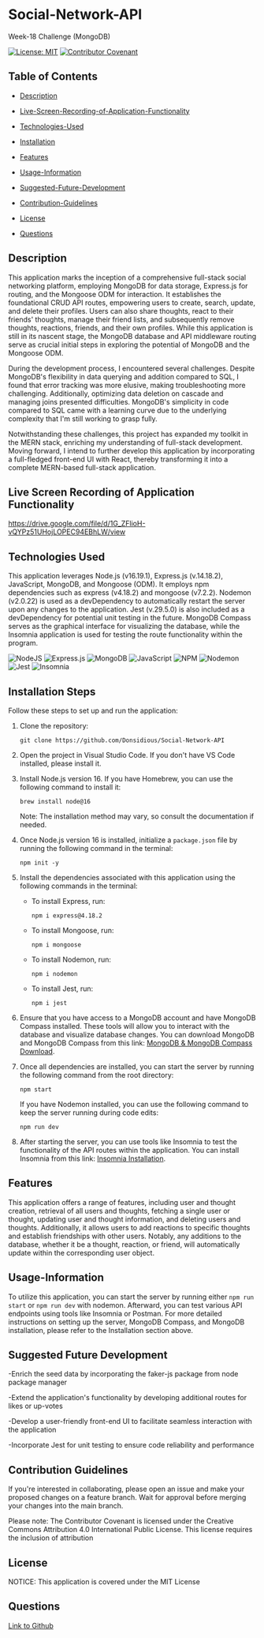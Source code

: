 # Social-Network-API

Week-18 Challenge (MongoDB)

[![License: MIT](https://img.shields.io/badge/License-MIT-yellow.svg)](https://opensource.org/licenses/MIT) [![Contributor Covenant](https://img.shields.io/badge/Contributor%20Covenant-2.1-4baaaa.svg)](code_of_conduct.md)

## Table of Contents

- [Description](#description)

- [Live-Screen-Recording-of-Application-Functionality](#live-screen-recording-of-application-functionality)

- [Technologies-Used](#technologies-used)

- [Installation](#installation)

- [Features](#features)

- [Usage-Information](#usage-information)

- [Suggested-Future-Development](#suggested-future-development)

- [Contribution-Guidelines](#contribution-guidelines)

- [License](#license)

- [Questions](#questions)

## Description

This application marks the inception of a comprehensive full-stack social networking platform, employing MongoDB for data storage, Express.js for routing, and the Mongoose ODM for interaction. It establishes the foundational CRUD API routes, empowering users to create, search, update, and delete their profiles. Users can also share thoughts, react to their friends' thoughts, manage their friend lists, and subsequently remove thoughts, reactions, friends, and their own profiles. While this application is still in its nascent stage, the MongoDB database and API middleware routing serve as crucial initial steps in exploring the potential of MongoDB and the Mongoose ODM.

During the development process, I encountered several challenges. Despite MongoDB's flexibility in data querying and addition compared to SQL, I found that error tracking was more elusive, making troubleshooting more challenging. Additionally, optimizing data deletion on cascade and managing joins presented difficulties. MongoDB's simplicity in code compared to SQL came with a learning curve due to the underlying complexity that I'm still working to grasp fully.

Notwithstanding these challenges, this project has expanded my toolkit in the MERN stack, enriching my understanding of full-stack development. Moving forward, I intend to further develop this application by incorporating a full-fledged front-end UI with React, thereby transforming it into a complete MERN-based full-stack application.

## Live Screen Recording of Application Functionality 

https://drive.google.com/file/d/1G_ZFlioH-vQYPz51UHojLOPEC94EBhLW/view

## Technologies Used

This application leverages Node.js (v16.19.1), Express.js (v.14.18.2), JavaScript, MongoDB, and Mongoose (ODM). It employs npm dependencies such as express (v4.18.2) and mongoose (v7.2.2). Nodemon (v2.0.22) is used as a devDependency to automatically restart the server upon any changes to the application. Jest (v.29.5.0) is also included as a devDependency for potential unit testing in the future. MongoDB Compass serves as the graphical interface for visualizing the database, while the Insomnia application is used for testing the route functionality within the program.

![NodeJS](https://img.shields.io/badge/node.js-6DA55F?style=for-the-badge&logo=node.js&logoColor=white)
![Express.js](https://img.shields.io/badge/express.js-%23404d59.svg?style=for-the-badge&logo=express&logoColor=%2361DAFB)
![MongoDB](https://img.shields.io/badge/MongoDB-%234ea94b.svg?style=for-the-badge&logo=mongodb&logoColor=white)
![JavaScript](https://img.shields.io/badge/javascript-%23323330.svg?style=for-the-badge&logo=javascript&logoColor=%23F7DF1E)
![NPM](https://img.shields.io/badge/NPM-%23CB3837.svg?style=for-the-badge&logo=npm&logoColor=white)
![Nodemon](https://img.shields.io/badge/NODEMON-%23323330.svg?style=for-the-badge&logo=nodemon&logoColor=%BBDEAD)
![Jest](https://img.shields.io/badge/-jest-%23C21325?style=for-the-badge&logo=jest&logoColor=white)
![Insomnia](https://img.shields.io/badge/Insomnia-black?style=for-the-badge&logo=insomnia&logoColor=5849BE)

## Installation Steps

Follow these steps to set up and run the application:

1. Clone the repository:
   ```
   git clone https://github.com/Donsidious/Social-Network-API
   ```

2. Open the project in Visual Studio Code. If you don't have VS Code installed, please install it.

3. Install Node.js version 16. If you have Homebrew, you can use the following command to install it:
   ```
   brew install node@16
   ```
   Note: The installation method may vary, so consult the documentation if needed.

4. Once Node.js version 16 is installed, initialize a `package.json` file by running the following command in the terminal:
   ```
   npm init -y
   ```

5. Install the dependencies associated with this application using the following commands in the terminal:
   - To install Express, run:
     ```
     npm i express@4.18.2
     ```
   - To install Mongoose, run:
     ```
     npm i mongoose
     ```
   - To install Nodemon, run:
     ```
     npm i nodemon
     ```
   - To install Jest, run:
     ```
     npm i jest
     ```

6. Ensure that you have access to a MongoDB account and have MongoDB Compass installed. These tools will allow you to interact with the database and visualize database changes. You can download MongoDB and MongoDB Compass from this link: [MongoDB & MongoDB Compass Download](https://coding-boot-camp.github.io/full-stack/mongodb/how-to-install-mongodb).

7. Once all dependencies are installed, you can start the server by running the following command from the root directory:
   ```
   npm start
   ```
   If you have Nodemon installed, you can use the following command to keep the server running during code edits:
   ```
   npm run dev
   ```

8. After starting the server, you can use tools like Insomnia to test the functionality of the API routes within the application. You can install Insomnia from this link: [Insomnia Installation](https://docs.insomnia.rest/insomnia/install).

## Features

This application offers a range of features, including user and thought creation, retrieval of all users and thoughts, fetching a single user or thought, updating user and thought information, and deleting users and thoughts. Additionally, it allows users to add reactions to specific thoughts and establish friendships with other users. Notably, any additions to the database, whether it be a thought, reaction, or friend, will automatically update within the corresponding user object.

## Usage-Information

To utilize this application, you can start the server by running either `npm run start` or `npm run dev` with nodemon. Afterward, you can test various API endpoints using tools like Insomnia or Postman. For more detailed instructions on setting up the server, MongoDB Compass, and MongoDB installation, please refer to the Installation section above.

## Suggested Future Development

-Enrich the seed data by incorporating the faker-js package from node package manager

-Extend the application's functionality by developing additional routes for likes or up-votes

-Develop a user-friendly front-end UI to facilitate seamless interaction with the application

-Incorporate Jest for unit testing to ensure code reliability and performance

## Contribution Guidelines

If you're interested in collaborating, please open an issue and make your proposed changes on a feature branch. Wait for approval before merging your changes into the main branch.

Please note: The Contributor Covenant is licensed under the Creative Commons Attribution 4.0 International Public License. This license requires the inclusion of attribution

## License

NOTICE: This application is covered under the MIT License

## Questions

[Link to Github](https://github.com/Donsidious/Social-Network-API)

